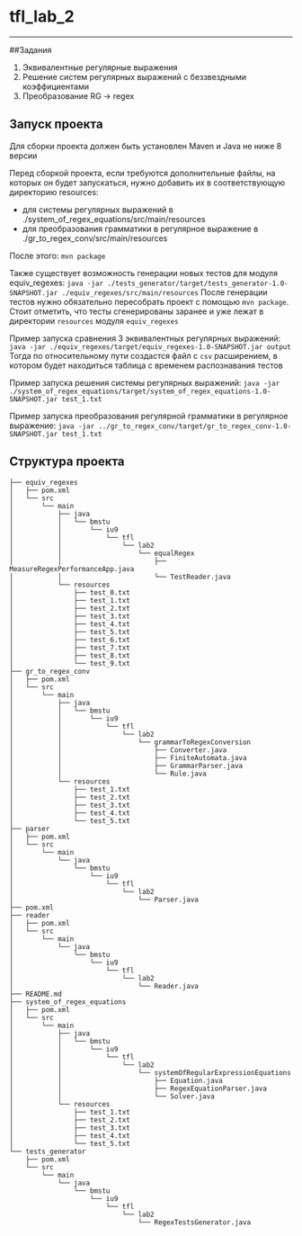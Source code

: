 # tfl_lab_2
___

##Задания
1. Эквивалентные регулярные выражения
2. Решение систем регулярных выражений с беззвездными коэффициентами
3. Преобразование RG -> regex

## Запуск проекта
Для сборки проекта должен быть установлен Maven и Java не ниже 8 версии

Перед сборкой проекта, если требуются дополнительные файлы, на которых он будет запускаться, нужно добавить их в соответствующую директорию resources:
* для системы регулярных выражений в ./system_of_regex_equations/src/main/resources
* для преобразования грамматики в регулярное выражение в ./gr_to_regex_conv/src/main/resources

После этого:
`mvn package`

Также существует возможность генерации новых тестов для модуля equiv_regexes:
`java -jar ./tests_generator/target/tests_generator-1.0-SNAPSHOT.jar ./equiv_regexes/src/main/resources`
После генерации тестов нужно обязательно пересобрать проект с помощью `mvn package`. Стоит отметить, что тесты сгенерированы заранее и уже лежат в директории `resources` модуля `equiv_regexes`

Пример запуска сравнения 3 эквивалентных регулярных выражений:
`java -jar ./equiv_regexes/target/equiv_regexes-1.0-SNAPSHOT.jar output`
Тогда по относительному пути создастся файл с `csv` расширением, в котором будет находиться таблица с временем распознавания тестов

Пример запуска решения системы регулярных выражений:
`java -jar ./system_of_regex_equations/target/system_of_regex_equations-1.0-SNAPSHOT.jar test_1.txt`

Пример запуска преобразования регулярной грамматики в регулярное выражение:
`java -jar ../gr_to_regex_conv/target/gr_to_regex_conv-1.0-SNAPSHOT.jar test_1.txt`


## Структура проекта
```
├── equiv_regexes
│   ├── pom.xml
│   └── src
│       └── main
│           ├── java
│           │   └── bmstu
│           │       └── iu9
│           │           └── tfl
│           │               └── lab2
│           │                   └── equalRegex
│           │                       ├── MeasureRegexPerformanceApp.java
│           │                       └── TestReader.java
│           └── resources
│               ├── test_0.txt
│               ├── test_1.txt
│               ├── test_2.txt
│               ├── test_3.txt
│               ├── test_4.txt
│               ├── test_5.txt
│               ├── test_6.txt
│               ├── test_7.txt
│               ├── test_8.txt
│               └── test_9.txt
├── gr_to_regex_conv
│   ├── pom.xml
│   └── src
│       └── main
│           ├── java
│           │   └── bmstu
│           │       └── iu9
│           │           └── tfl
│           │               └── lab2
│           │                   └── grammarToRegexConversion
│           │                       ├── Converter.java
│           │                       ├── FiniteAutomata.java
│           │                       ├── GrammarParser.java
│           │                       └── Rule.java
│           └── resources
│               ├── test_1.txt
│               ├── test_2.txt
│               ├── test_3.txt
│               ├── test_4.txt
│               └── test_5.txt
├── parser
│   ├── pom.xml
│   └── src
│       └── main
│           └── java
│               └── bmstu
│                   └── iu9
│                       └── tfl
│                           └── lab2
│                               └── Parser.java
├── pom.xml
├── reader
│   ├── pom.xml
│   └── src
│       └── main
│           └── java
│               └── bmstu
│                   └── iu9
│                       └── tfl
│                           └── lab2
│                               └── Reader.java
├── README.md
├── system_of_regex_equations
│   ├── pom.xml
│   └── src
│       └── main
│           ├── java
│           │   └── bmstu
│           │       └── iu9
│           │           └── tfl
│           │               └── lab2
│           │                   └── systemOfRegularExpressionEquations
│           │                       ├── Equation.java
│           │                       ├── RegexEquationParser.java
│           │                       └── Solver.java
│           └── resources
│               ├── test_1.txt
│               ├── test_2.txt
│               ├── test_3.txt
│               ├── test_4.txt
│               └── test_5.txt
└── tests_generator
    ├── pom.xml
    └── src
        └── main
            └── java
                └── bmstu
                    └── iu9
                        └── tfl
                            └── lab2
                                └── RegexTestsGenerator.java

```